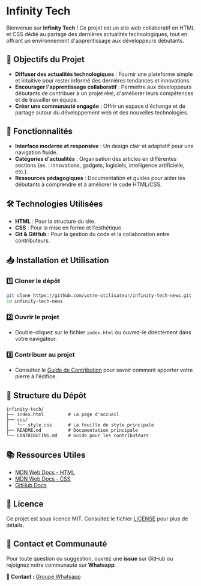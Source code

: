 # Infinity Tech

Bienvenue sur **Infinity Tech** !
Ce projet est un site web collaboratif en HTML et CSS dédié au partage des dernières actualités technologiques, tout en offrant un environnement d'apprentissage aux développeurs débutants.


## 🎯 Objectifs du Projet

- **Diffuser des actualités technologiques** : Fournir une plateforme simple et intuitive pour rester informé des dernières tendances et innovations.
- **Encourager l'apprentissage collaboratif** : Permettre aux développeurs débutants de contribuer à un projet réel, d'améliorer leurs compétences et de travailler en équipe.
- **Créer une communauté engagée** : Offrir un espace d'échange et de partage autour du développement web et des nouvelles technologies.


## 🚀 Fonctionnalités

- **Interface moderne et responsive** : Un design clair et adaptatif pour une navigation fluide.
- **Catégories d'actualités** : Organisation des articles en différentes sections (ex. : innovations, gadgets, logiciels, intelligence artificielle, etc.).
- **Ressources pédagogiques** : Documentation et guides pour aider les débutants à comprendre et à améliorer le code HTML/CSS.


## 🛠️ Technologies Utilisées

- **HTML** : Pour la structure du site.
- **CSS** : Pour la mise en forme et l'esthétique.
- **Git & GitHub** : Pour la gestion du code et la collaboration entre contributeurs.


## 📥 Installation et Utilisation

### 1️⃣ Cloner le dépôt

```bash
git clone https://github.com/votre-utilisateur/infinity-tech-news.git
cd infinity-tech-news
```

### 2️⃣ Ouvrir le projet

- Double-cliquez sur le fichier `index.html` ou ouvrez-le directement dans votre navigateur.

### 3️⃣ Contribuer au projet

- Consultez le [Guide de Contribution](CONTRIBUTING.md) pour savoir comment apporter votre pierre à l'édifice.


## 📂 Structure du Dépôt

```plaintext
infinity-tech/
├── index.html         # La page d'accueil
├── css/
│   └── style.css      # La feuille de style principale
├── README.md          # Documentation principale
└── CONTRIBUTING.md    # Guide pour les contributeurs
```


## 📚 Ressources Utiles

- [MDN Web Docs - HTML](https://developer.mozilla.org/fr/docs/Web/HTML)
- [MDN Web Docs - CSS](https://developer.mozilla.org/fr/docs/Web/CSS)
- [GitHub Docs](https://docs.github.com/)


## 📜 Licence

Ce projet est sous licence MIT. Consultez le fichier [LICENSE](LICENSE) pour plus de détails.


## 🤝 Contact et Communauté

Pour toute question ou suggestion, ouvrez une **issue** sur GitHub ou rejoignez notre communauté sur **Whatsapp**.

**📧 Contact :** [Groupe Whatsapp](https://chat.whatsapp.com/K8wO1TRAN0Z8FsFhIBfrpl)

